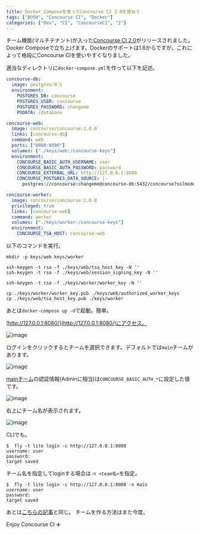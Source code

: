 ```yaml
---
title: Docker Composeを使ってConcourse CI 2.0を使おう
tags: ["BOSH", "Concourse CI", "Docker"]
categories: ["Dev", "CI", "ConcourseCI", "2"]
---
```


チーム機能(マルチテナント)が入った[Concourse CI 2.0](http://concourse.ci/downloads.html#v200)がリリースされました。
Docker Composeで立ち上げます。Dockerのサポートは1.6からですが、これによって格段にConcourse CIを使いやすくなりました。

適当なディレクトリに`docker-compose.yml`を作って以下を記述。

``` yaml
concourse-db:
  image: postgres:9.5
  environment:
    POSTGRES_DB: concourse
    POSTGRES_USER: concourse
    POSTGRES_PASSWORD: changeme
    PGDATA: /database

concourse-web:
  image: concourse/concourse:2.0.0
  links: [concourse-db]
  command: web
  ports: ["8080:8080"]
  volumes: ["./keys/web:/concourse-keys"]
  environment:
    CONCOURSE_BASIC_AUTH_USERNAME: user
    CONCOURSE_BASIC_AUTH_PASSWORD: password
    CONCOURSE_EXTERNAL_URL: http://127.0.0.1:8080
    CONCOURSE_POSTGRES_DATA_SOURCE: |- 
      postgres://concourse:changeme@concourse-db:5432/concourse?sslmode=disable

concourse-worker:
  image: concourse/concourse:2.0.0
  privileged: true
  links: [concourse-web]
  command: worker
  volumes: ["./keys/worker:/concourse-keys"]
  environment:
    CONCOURSE_TSA_HOST: concourse-web
```

以下のコマンドを実行。


``` console
mkdir -p keys/web keys/worker

ssh-keygen -t rsa -f ./keys/web/tsa_host_key -N ''
ssh-keygen -t rsa -f ./keys/web/session_signing_key -N ''

ssh-keygen -t rsa -f ./keys/worker/worker_key -N ''

cp ./keys/worker/worker_key.pub ./keys/web/authorized_worker_keys
cp ./keys/web/tsa_host_key.pub ./keys/worker
```


あとは`docker-compose up -d`で起動。簡単。

[http://127.0.0.1:8080/](http://127.0.0.1:8080/)にアクセス。


![image](https://qiita-image-store.s3.amazonaws.com/0/1852/513bfd02-d4d4-ac0a-138f-3df6e07c1be6.png)

ログインをクリックするとチームを選択できます。デフォルトでは`main`チームがあります。

![image](https://qiita-image-store.s3.amazonaws.com/0/1852/477a4f9b-eab9-e9a8-dff0-8820964939b0.png)


[mainチーム](http://concourse.ci/teams.html#main-team)の認証情報(Adminに相当)は`CONCOURSE_BASIC_AUTH_*`に設定した値です。

![image](https://qiita-image-store.s3.amazonaws.com/0/1852/cf7c6007-730d-de47-1842-cfb535edcef0.png)

右上にチーム名が表示されます。

![image](https://qiita-image-store.s3.amazonaws.com/0/1852/0e509b33-6ca8-ba46-11d9-c266663eec46.png)

CLIでも。

``` console
$  fly -t lite login -c http://127.0.0.1:8080
username: user
password: 
target saved
```

チーム名を指定してloginする場合は`-n <team名>`を指定。

``` console
$  fly -t lite login -c http://127.0.0.1:8080 -n main
username: user
password: 
target saved
```

あとは[こちらの記事](https://blog.ik.am/entries/380)と同じ。
チームを作る方法はまた今度。

Enjoy Concourse CI ✈️
